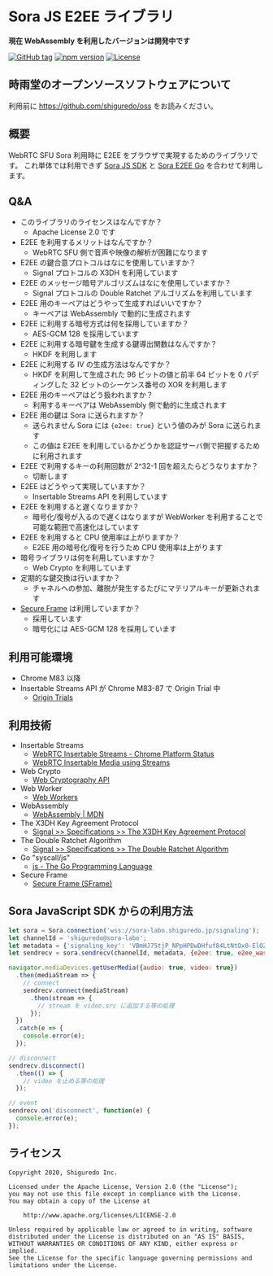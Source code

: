 # Sora JS E2EE ライブラリ

**現在 WebAssembly を利用したバージョンは開発中です**

[![GitHub tag](https://img.shields.io/github/tag/shiguredo/sora-e2ee.svg)](https://github.com/shiguredo/sora-e2ee)
[![npm version](https://badge.fury.io/js/sora-e2ee.svg)](https://badge.fury.io/js/sora-e2ee)
[![License](https://img.shields.io/badge/License-Apache%202.0-blue.svg)](https://opensource.org/licenses/Apache-2.0)

## 時雨堂のオープンソースソフトウェアについて

利用前に https://github.com/shiguredo/oss をお読みください。

## 概要

WebRTC SFU Sora 利用時に E2EE をブラウザで実現するためのライブラリです。
これ単体では利用できず [Sora JS SDK](https://github.com/shiguredo/sora-js-sdk) と [Sora E2EE Go](https://github.com/shiguredo/sora-e2ee-go) を合わせて利用します。

## Q&A

- このライブラリのライセンスはなんですか？
    - Apache License 2.0 です
- E2EE を利用するメリットはなんですか？
    - WebRTC SFU 側で音声や映像の解析が困難になります
- E2EE の鍵合意プロトコルはなにを使用していますか？
    - Signal プロトコルの X3DH を利用しています
- E2EE のメッセージ暗号アルゴリズムはなにを使用していますか？
    - Signal プロトコルの Double Ratchet アルゴリズムを利用しています
- E2EE 用のキーペアはどうやって生成すればいいですか？
    - キーペアは WebAssembly で動的に生成されます
- E2EE に利用する暗号方式は何を採用していますか？
    - AES-GCM 128 を採用しています
- E2EE に利用する暗号鍵を生成する鍵導出関数はなんですか？
    - HKDF を利用します
- E2EE に利用する IV の生成方法はなんですか？
    - HKDF を利用して生成された 96 ビットの値と前半 64 ビットを 0 パディングした 32 ビットのシーケンス番号の XOR を利用します
- E2EE 用のキーペアはどう扱われますか？
    - 利用するキーペアは WebAssembly 側で動的に生成されます
- E2EE 用の鍵は Sora に送られますか？
    - 送られません Sora には `{e2ee: true}` という値のみが Sora に送られます
    - この値は E2EE を利用しているかどうかを認証サーバ側で把握するために利用されます
- E2EE で利用するキーの利用回数が 2^32-1 回を超えたらどうなりますか？
    - 切断します
- E2EE はどうやって実現していますか？
    - Insertable Streams API を利用しています
- E2EE を利用すると遅くなりますか？
    - 暗号化/復号が入るので遅くはなりますが WebWorker を利用することで可能な範囲で高速化はしています
- E2EE を利用すると CPU 使用率は上がりますか？
    - E2EE 用の暗号化/復号を行うため CPU 使用率は上がります
- 暗号ライブラリは何を利用していますか？
    - Web Crypto を利用しています
- 定期的な鍵交換は行いますか？
    - チャネルへの参加、離脱が発生するたびにマテリアルキーが更新されます
- [Secure Frame](https://tools.ietf.org/html/draft-omara-sframe-00) は利用していますか？
    - 採用しています
    - 暗号化には AES-GCM 128 を採用しています

## 利用可能環境

- Chrome M83 以降
- Insertable Streams API が Chrome M83-87 で Origin Trial 中
    - [Origin Trials](https://developers.chrome.com/origintrials/#/view_trial/731834939447705601)

## 利用技術

- Insertable Streams
    - [WebRTC Insertable Streams \- Chrome Platform Status](https://www.chromestatus.com/feature/6321945865879552)
    - [WebRTC Insertable Media using Streams](https://alvestrand.github.io/webrtc-media-streams/)
- Web Crypto
    - [Web Cryptography API](https://www.w3.org/TR/WebCryptoAPI/)
- Web Worker
    - [Web Workers](https://w3c.github.io/workers/)
- WebAssembly
    - [WebAssembly \| MDN](https://developer.mozilla.org/ja/docs/WebAssembly)
- The X3DH Key Agreement Protocol
    - [Signal >> Specifications >> The X3DH Key Agreement Protocol](https://signal.org/docs/specifications/x3dh/)
- The Double Ratchet Algorithm
    - [Signal >> Specifications >> The Double Ratchet Algorithm](https://signal.org/docs/specifications/doubleratchet/)
- Go "syscall/js"
    - [js \- The Go Programming Language](https://golang.org/pkg/syscall/js/)
- Secure Frame
    - [Secure Frame \(SFrame\)](https://tools.ietf.org/html/draft-omara-sframe-00)

## Sora JavaScript SDK からの利用方法

```javascript
let sora = Sora.connection('wss://sora-labo.shiguredo.jp/signaling');
let channelId = 'shiguredo@sora-labo';
let metadata = {'signaling_key': 'VBmHJ75tjP_NPpHPDwDHfuf84LtNtOx0-ElOZ0qlU7xQ0QtV'};
let sendrecv = sora.sendrecv(channelId, metadata, {e2ee: true, e2ee_wasm_url: "https://sora-labo.shiguredo.jp/e2ee/wasm.wasm"});

navigator.mediaDevices.getUserMedia({audio: true, video: true})
  .then(mediaStream => {
    // connect
    sendrecv.connect(mediaStream)
      .then(stream => {
        // stream を video.src に追加する等の処理
      });
  })
  .catch(e => {
    console.error(e);
  });

// disconnect
sendrecv.disconnect()
  .then(() => {
    // video を止める等の処理
  });

// event
sendrecv.on('disconnect', function(e) {
  console.error(e);
});
```

## ライセンス

```
Copyright 2020, Shiguredo Inc.

Licensed under the Apache License, Version 2.0 (the "License");
you may not use this file except in compliance with the License.
You may obtain a copy of the License at

    http://www.apache.org/licenses/LICENSE-2.0

Unless required by applicable law or agreed to in writing, software
distributed under the License is distributed on an "AS IS" BASIS,
WITHOUT WARRANTIES OR CONDITIONS OF ANY KIND, either express or implied.
See the License for the specific language governing permissions and
limitations under the License.
```
